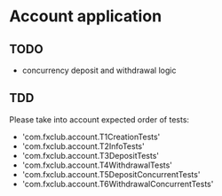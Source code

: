 # Account application

## TODO

- concurrency deposit and withdrawal logic

## TDD

Please take into account expected order of tests:
- 'com.fxclub.account.T1CreationTests'
- 'com.fxclub.account.T2InfoTests'
- 'com.fxclub.account.T3DepositTests'
- 'com.fxclub.account.T4WithdrawalTests'
- 'com.fxclub.account.T5DepositConcurrentTests'
- 'com.fxclub.account.T6WithdrawalConcurrentTests'
